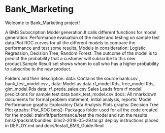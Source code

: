 
# Bank_Marketing

Welcome to Bank_Marketing project!

A BMS Subscription Model generation.It calls different functions for model generation.
Performance evaluation of the model and testing on sample test data.Plot ROC curves 
for all the different models to compare the performance and test some results,
Models in consideration: Logistic Regression, Decision Tree, Random Forest.
The outcome of the model is to predict the probability that a customer will subscribe
to this new product.Sample Result set shows whom to call who has a higher probability
to subscribe to the new product.

Folders and their description:
data: Contains the source bank.csv , bank_test_model.csv , 
data: Model as data rf_model.Rds, tree_model.Rds, glm_model.Rds
data: rf_preds_sales.csv Sales Leads from rf model predictions for sample test data bank_test_model.csv
docs: All rmarkdown documents for formal problem statement, initial analysis, 
reports: Model Performance 
graphs: Exploratory Data Analysis Plots
graphs: Decision Tree Plot
grpahs: Plot_ROC
bms2: Packages folder used for all the code created for the model: train/fit/performance/test the model and run the results
bms2/packrat/bundles: bms2-2018-05-29.tar.gz
deploy instructions placed in DEPLOY.md and docs/Install_BMS_Guide.Rmd
